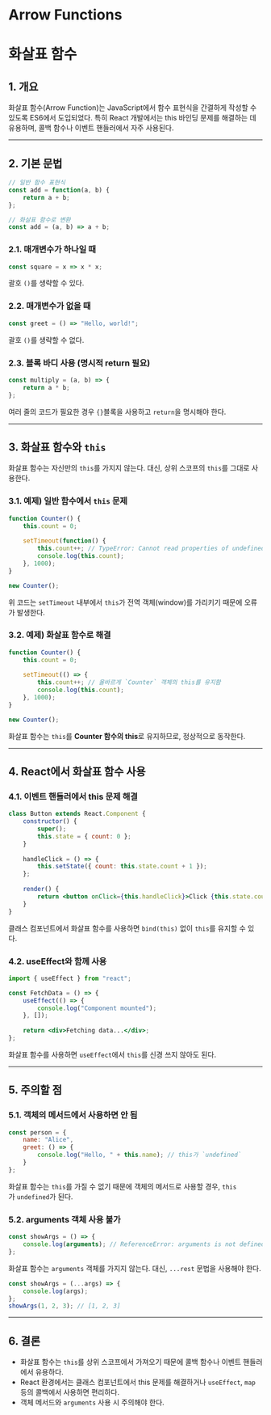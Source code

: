 # Arrow Functions

# 화살표 함수

## 1. 개요

화살표 함수(Arrow Function)는 JavaScript에서 함수 표현식을 간결하게 작성할 수 있도록 ES6에서 도입되었다. 특히 React 개발에서는 this 바인딩 문제를 해결하는 데 유용하며, 콜백 함수나 이벤트 핸들러에서 자주 사용된다.

---

## 2. 기본 문법

```jsx
// 일반 함수 표현식
const add = function(a, b) {
	return a + b;
};

// 화살표 함수로 변환
const add = (a, b) => a + b;
```

### 2.1. 매개변수가 하나일 때

```jsx
const square = x => x * x;
```

괄호 `()`를 생략할 수 있다.

### 2.2. 매개변수가 없을 때

```jsx
const greet = () => "Hello, world!";
```

괄호 `()`를 생략할 수 없다.

### 2.3. 블록 바디 사용 (명시적 return 필요)

```jsx
const multiply = (a, b) => {
	return a * b;
};
```

여러 줄의 코드가 필요한 경우 `{}`블록을 사용하고 `return`을 명시해야 한다.

---

## 3. 화살표 함수와 `this`

화살표 함수는 자신만의 `this`를 가지지 않는다. 대신, 상위 스코프의 `this`를 그대로 사용한다.

### 3.1. 예제) 일반 함수에서 `this` 문제

```jsx
function Counter() {
    this.count = 0;
    
    setTimeout(function() {
        this.count++; // TypeError: Cannot read properties of undefined
        console.log(this.count);
    }, 1000);
}

new Counter();
```

위 코드는 `setTimeout` 내부에서 `this`가 전역 객체(window)를 가리키기 때문에 오류가 발생한다.

### 3.2. 예제) 화살표 함수로 해결

```jsx
function Counter() {
    this.count = 0;
    
    setTimeout(() => {
        this.count++; // 올바르게 `Counter` 객체의 this를 유지함
        console.log(this.count);
    }, 1000);
}

new Counter();
```

화살표 함수는 `this`를 **Counter 함수의 this**로 유지하므로, 정상적으로 동작한다.

---

## 4. React에서 화살표 함수 사용

### 4.1. 이벤트 핸들러에서 this 문제 해결

```jsx
class Button extends React.Component {
    constructor() {
        super();
        this.state = { count: 0 };
    }
    
    handleClick = () => {
        this.setState({ count: this.state.count + 1 });
    };
    
    render() {
        return <button onClick={this.handleClick}>Click {this.state.count}</button>;
    }
}
```

클래스 컴포넌트에서 화살표 함수를 사용하면 `bind(this)` 없이 `this`를 유지할 수 있다.

### 4.2. useEffect와 함께 사용

```jsx
import { useEffect } from "react";

const FetchData = () => {
    useEffect(() => {
        console.log("Component mounted");
    }, []);
    
    return <div>Fetching data...</div>;
};
```

화살표 함수를 사용하면 `useEffect`에서 `this`를 신경 쓰지 않아도 된다.

---

## 5. 주의할 점

### 5.1. 객체의 메서드에서 사용하면 안 됨

```jsx
const person = {
    name: "Alice",
    greet: () => {
        console.log("Hello, " + this.name); // this가 `undefined`
    }
};
```

화살표 함수는 `this`를 가질 수 없기 때문에 객체의 메서드로 사용할 경우, `this`가 `undefined`가 된다.

### 5.2. arguments 객체 사용 불가

```jsx
const showArgs = () => {
    console.log(arguments); // ReferenceError: arguments is not defined
};
```

화살표 함수는 `arguments` 객체를 가지지 않는다. 대신, `...rest` 문법을 사용해야 한다.

```jsx
const showArgs = (...args) => {
    console.log(args);
};
showArgs(1, 2, 3); // [1, 2, 3]
```

---

## 6. 결론

- 화살표 함수는 `this`를 상위 스코프에서 가져오기 때문에 콜백 함수나 이벤트 핸들러에서 유용하다.
- React 환경에서는 클래스 컴포넌트에서 this 문제를 해결하거나 `useEffect`, `map` 등의 콜백에서 사용하면 편리하다.
- 객체 메서드와 `arguments` 사용 시 주의해야 한다.